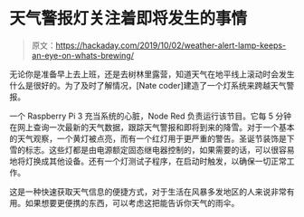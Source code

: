# 天气警报灯关注着即将发生的事情

> 原文：<https://hackaday.com/2019/10/02/weather-alert-lamp-keeps-an-eye-on-whats-brewing/>

无论你是准备早上去上班，还是去树林里露营，知道天气在地平线上滚动时会发生什么是很好的。为了及时了解情况，[Nate coder]建造了一个灯系统来跨越天气警报。

一个 Raspberry Pi 3 充当系统的心脏，Node Red 负责运行该节目。它每 5 分钟在网上查询一次最新的天气数据，跟踪天气警报和即将到来的降雪。对于一个基本的天气观察，一个黄灯被点亮，而有一个红灯用于更严重的警告。圣诞节装饰是下雪的标志。这些灯都是由电源额定固态继电器控制的，如果需要的话，可以很容易地将灯换成其他设备。还有一个灯测试子程序，在启动时触发，以确保一切正常工作。

这是一种快速获取天气信息的便捷方式，对于生活在风暴多发地区的人来说非常有用。如果想要更便携的东西，可以考虑这把能告诉你天气的雨伞。
